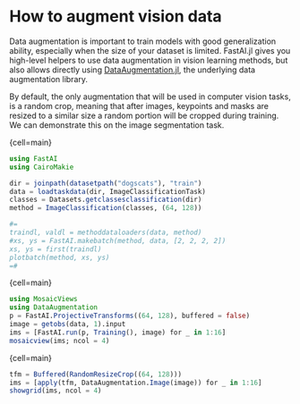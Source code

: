 # How to augment vision data

Data augmentation is important to train models with good generalization ability, especially when the size of your dataset is limited. FastAI.jl gives you high-level helpers to use data augmentation in vision learning methods, but also allows directly using [DataAugmentation.jl](https://github.com/lorenzoh/DataAugmentation.jl), the underlying data augmentation library.

By default, the only augmentation that will be used in computer vision tasks, is a random crop, meaning that after images, keypoints and masks are resized to a similar size a random portion will be cropped during training. We can demonstrate this on the image segmentation task.

{cell=main}
```julia
using FastAI
using CairoMakie

dir = joinpath(datasetpath("dogscats"), "train")
data = loadtaskdata(dir, ImageClassificationTask)
classes = Datasets.getclassesclassification(dir)
method = ImageClassification(classes, (64, 128))

#=
traindl, valdl = methoddataloaders(data, method)
#xs, ys = FastAI.makebatch(method, data, [2, 2, 2, 2])
xs, ys = first(traindl)
plotbatch(method, xs, ys)
=#
```

{cell=main}
```julia
using MosaicViews
using DataAugmentation
p = FastAI.ProjectiveTransforms((64, 128), buffered = false)
image = getobs(data, 1).input
ims = [FastAI.run(p, Training(), image) for _ in 1:16]
mosaicview(ims; ncol = 4)

```

{cell=main}
```julia
tfm = Buffered(RandomResizeCrop((64, 128)))
ims = [apply(tfm, DataAugmentation.Image(image)) for _ in 1:16]
showgrid(ims, ncol = 4)
```